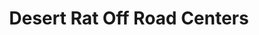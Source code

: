 ---
title: "Desert Rat Off Road Centers"
url: /mesa/desert-rat-off-road-centers/
shop: car parts
---